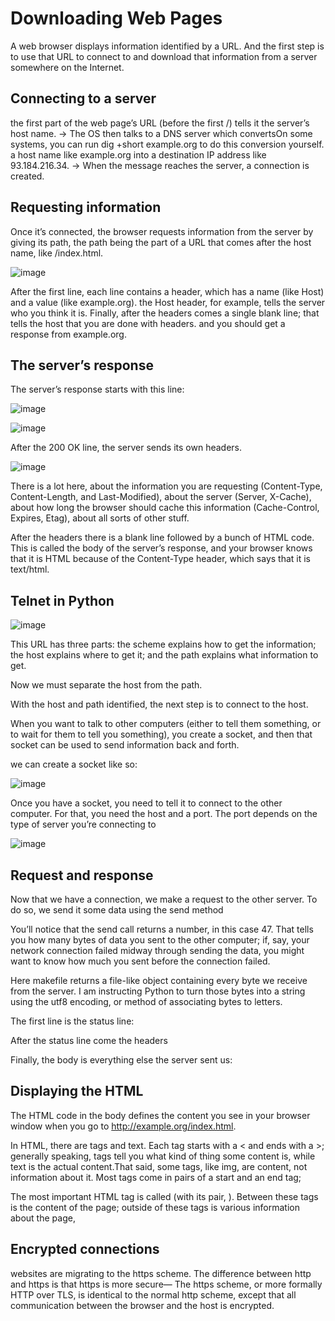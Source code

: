 # Downloading Web Pages


A web browser displays information identified by a URL. And the first step is to use that URL to connect to and download that information from a server somewhere on the Internet.

## Connecting to a server

 the first part of the web page’s URL (before the first /) tells it the server’s host name. -> The OS then talks to a DNS server which convertsOn some systems, you can run dig +short example.org to do this conversion yourself. a host name like example.org into a destination IP address like 93.184.216.34. -> When the message reaches the server, a connection is created. 
 
 ## Requesting information

Once it’s connected, the browser requests information from the server by giving its path, the path being the part of a URL that comes after the host name, like /index.html.

![image](https://user-images.githubusercontent.com/64825713/161973306-70c30a62-5304-4928-bafa-c59a2d0b41a0.png)

After the first line, each line contains a header, which has a name (like Host) and a value (like example.org).
the Host header, for example, tells the server who you think it is.
Finally, after the headers comes a single blank line; that tells the host that you are done with headers. 
and you should get a response from example.org.

## The server’s response

The server’s response starts with this line:

![image](https://user-images.githubusercontent.com/64825713/161973626-776bb09a-718b-445b-95f1-c73d839f3734.png)

![image](https://user-images.githubusercontent.com/64825713/161973720-07ad70aa-bf31-43dd-857a-8ae1e2ee396b.png)

After the 200 OK line, the server sends its own headers. 

![image](https://user-images.githubusercontent.com/64825713/161973870-36e05476-74b6-4b45-a0e6-68d893bc02d0.png)

There is a lot here, about the information you are requesting (Content-Type, Content-Length, and Last-Modified), about the server (Server, X-Cache), about how long the browser should cache this information (Cache-Control, Expires, Etag), about all sorts of other stuff.

After the headers there is a blank line followed by a bunch of HTML code. This is called the body of the server’s response, and your browser knows that it is HTML because of the Content-Type header, which says that it is text/html. 

## Telnet in Python


![image](https://user-images.githubusercontent.com/64825713/161974125-c19fddc8-5f61-4846-84a7-8c88abbab468.png)


This URL has three parts: the scheme explains how to get the information; the host explains where to get it; and the path explains what information to get.

Now we must separate the host from the path.

With the host and path identified, the next step is to connect to the host. 

When you want to talk to other computers (either to tell them something, or to wait for them to tell you something), you create a socket, and then that socket can be used to send information back and forth. 

we can create a socket like so:

![image](https://user-images.githubusercontent.com/64825713/161974654-97d82aea-d2e5-4693-a2f9-6bd31ef5eb0a.png)

Once you have a socket, you need to tell it to connect to the other computer. For that, you need the host and a port. The port depends on the type of server you’re connecting to

![image](https://user-images.githubusercontent.com/64825713/161974729-8935a6fe-08e3-49f1-83cf-516df7ae44ae.png)


## Request and response

Now that we have a connection, we make a request to the other server. To do so, we send it some data using the send method

You’ll notice that the send call returns a number, in this case 47. That tells you how many bytes of data you sent to the other computer; if, say, your network connection failed midway through sending the data, you might want to know how much you sent before the connection failed.

Here makefile returns a file-like object containing every byte we receive from the server. I am instructing Python to turn those bytes into a string using the utf8 encoding, or method of associating bytes to letters.

The first line is the status line:

After the status line come the headers

Finally, the body is everything else the server sent us:

## Displaying the HTML

The HTML code in the body defines the content you see in your browser window when you go to http://example.org/index.html. 

In HTML, there are tags and text. Each tag starts with a < and ends with a >; generally speaking, tags tell you what kind of thing some content is, while text is the actual content.That said, some tags, like img, are content, not information about it. Most tags come in pairs of a start and an end tag;

The most important HTML tag is called <body> (with its pair, </body>). Between these tags is the content of the page; outside of these tags is various information about the page,

## Encrypted connections

websites are migrating to the https scheme. The difference between http and https is that https is more secure— The https scheme, or more formally HTTP over TLS, is identical to the normal http scheme, except that all communication between the browser and the host is encrypted.

